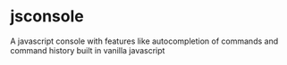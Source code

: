 # jsconsole

A javascript console with features like autocompletion of commands and command history built in vanilla javascript
